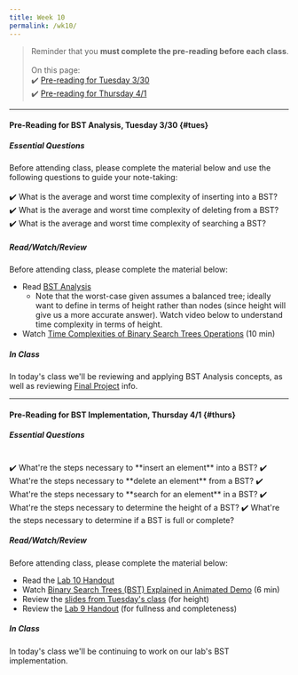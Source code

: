```yaml
---
title: Week 10
permalink: /wk10/
---
```


> Reminder that you **must complete the pre-reading before each class**.
<br><br>
On this page:  
✔️ [Pre-reading for Tuesday 3/30](#tues)  
✔️ [Pre-reading for Thursday 4/1](#thurs) 

---

#### Pre-Reading for BST Analysis, Tuesday 3/30 {#tues}

##### Essential Questions
Before attending class, please complete the material below and use the following questions to guide your note-taking:  
<br>
✔️ What is the average and worst time complexity of inserting into a BST?  
✔️ What is the average and worst time complexity of deleting from a BST?  
✔️ What is the average and worst time complexity of searching a BST?  

##### Read/Watch/Review
Before attending class, please complete the material below:
- Read [BST Analysis](/files/bst-analysis.pdf)
	- Note that the worst-case given assumes a balanced tree; ideally want to define in terms of height rather than nodes (since height will give us a more accurate answer). Watch video below to understand time complexity in terms of height.
- Watch [Time Complexities of Binary Search Trees Operations](https://www.youtube.com/watch?v=tEoyeoHmqlk) (10 min)

##### In Class
In today's class we'll be reviewing and applying BST Analysis concepts, as well as reviewing [Final Project](/final) info.

---

#### Pre-Reading for BST Implementation, Thursday 4/1 {#thurs}

##### Essential Questions

<br>
✔️ What're the steps necessary to **insert an element** into a BST?  
✔️ What're the steps necessary to **delete an element** from a BST?  
✔️ What're the steps necessary to **search for an element** in a BST?  
✔️ What're the steps necessary to determine the height of a BST?  
✔️ What're the steps necessary to determine if a BST is full or complete?  

##### Read/Watch/Review
Before attending class, please complete the material below:
- Read the [Lab 10 Handout](/lab10)
- Watch [Binary Search Trees (BST) Explained in Animated Demo](https://www.youtube.com/watch?v=mtvbVLK5xDQ) (6 min)
- Review the [slides from Tuesday's class](/slides) (for height)
- Review the [Lab 9 Handout](/lab10) (for fullness and completeness)

##### In Class
In today's class we'll be continuing to work on our lab's BST implementation.